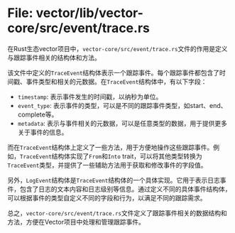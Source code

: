 # File: vector/lib/vector-core/src/event/trace.rs

在Rust生态vector项目中，`vector-core/src/event/trace.rs`文件的作用是定义与跟踪事件相关的结构体和方法。

该文件中定义的`TraceEvent`结构体表示一个跟踪事件。每个跟踪事件都包含了时间戳、事件类型和相关的元数据。在`TraceEvent`结构体中，有以下字段：

- `timestamp`: 表示事件发生的时间戳，以纳秒为单位。
- `event_type`: 表示事件的类型，可以是不同的跟踪事件类型，如start、end、complete等。
- `metadata`: 表示与事件相关的元数据，可以是任意类型的数据，用于提供更多关于事件的信息。

而在`TraceEvent`结构体上定义了一些方法，用于方便地操作这些跟踪事件。例如，`TraceEvent`结构体实现了`From`和`Into` trait，可以将其他类型转换为`TraceEvent`类型，并提供了一些辅助方法用于获取和修改事件的字段值。

另外，`LogEvent`结构体是`TraceEvent`结构体的一个具体实现。它用于表示日志事件，包含了日志的文本内容和日志级别等信息。通过定义不同的具体事件结构体，可以根据事件的类型自定义不同的字段和行为，以满足不同的跟踪需求。

总之，`vector-core/src/event/trace.rs`文件定义了跟踪事件相关的数据结构和方法，方便在Vector项目中处理和管理跟踪事件。

